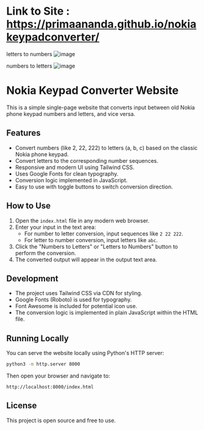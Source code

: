 # Link to Site : https://primaananda.github.io/nokiakeypadconverter/


letters to numbers
![image](https://github.com/user-attachments/assets/f6182af3-c61f-465a-8184-4fd9366fbc89)


numbers to letters
![image](https://github.com/user-attachments/assets/31e20ec8-8edd-41e2-92d7-72178206fff3)



# Nokia Keypad Converter Website

This is a simple single-page website that converts input between old Nokia phone keypad numbers and letters, and vice versa.

## Features

- Convert numbers (like 2, 22, 222) to letters (a, b, c) based on the classic Nokia phone keypad.
- Convert letters to the corresponding number sequences.
- Responsive and modern UI using Tailwind CSS.
- Uses Google Fonts for clean typography.
- Conversion logic implemented in JavaScript.
- Easy to use with toggle buttons to switch conversion direction.

## How to Use

1. Open the `index.html` file in any modern web browser.
2. Enter your input in the text area:
   - For number to letter conversion, input sequences like `2 22 222`.
   - For letter to number conversion, input letters like `abc`.
3. Click the "Numbers to Letters" or "Letters to Numbers" button to perform the conversion.
4. The converted output will appear in the output text area.

## Development

- The project uses Tailwind CSS via CDN for styling.
- Google Fonts (Roboto) is used for typography.
- Font Awesome is included for potential icon use.
- The conversion logic is implemented in plain JavaScript within the HTML file.

## Running Locally

You can serve the website locally using Python's HTTP server:

```bash
python3 -m http.server 8000
```

Then open your browser and navigate to:

```
http://localhost:8000/index.html
```

## License

This project is open source and free to use.
